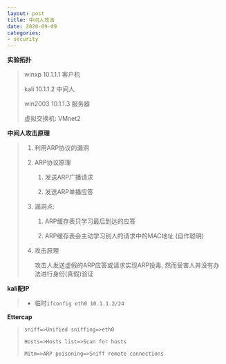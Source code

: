 ```yaml
---
layout: post
title: 中间人攻击
date: 2020-09-09
categories:
- security
---
```

**实验拓扑**

> winxp 10.1.1.1  客户机
>
> kali 10.1.1.2  中间人
>
> win2003 10.1.1.3  服务器
>
> 虚拟交换机: VMnet2

**中间人攻击原理**

> 1. 利用ARP协议的漏洞
>
> 2. ARP协议原理
>
>    1)  发送ARP广播请求
>
>    2)  发送ARP单播应答
>
> 3. 漏洞点:  
>
>    1) ARP缓存表只学习最后到达的应答
>
>    2) ARP缓存表会主动学习别人的请求中的MAC地址 (自作聪明)
>
> 4. 攻击原理
>
>    攻击人发送虚假的ARP应答或请求实现ARP投毒, 然而受害人并没有办法进行身份(真假)验证

**kali配IP**

> * 临时`ifconfig eth0 10.1.1.2/24`

**Ettercap**

> `sniff=>Unified sniffing=>eth0 `
>
> `Hosts=>Hosts list=>Scan for hosts`
>
> `Mitm=>ARP poisoning=>Sniff remote connections` 
